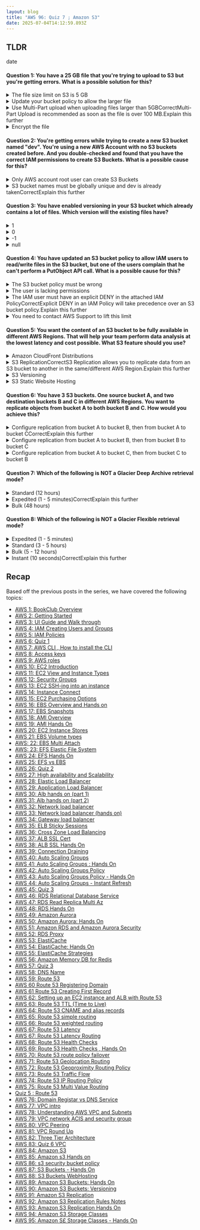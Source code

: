 ```yaml
---
layout: blog
title: "AWS 96: Quiz 7 ; Amazon S3"
date: 2025-07-04T14:12:59.893Z
---
```


## TLDR
date


<style>
  .correct{
        color: #9C27B0;
    -webkit-box-shadow: 5px 5px 20px 5px #FF19FD;
    box-shadow: 0px 2px 11px 4px #FF19FD;
    border-radius: 10%;
    margin: 14px;
  }
  </style>
<h4>Question 1:  You have a 25 GB file that you're trying to upload to S3 but you're getting errors. What is a possible solution for this? </h4> <details>
   <summary>The file size limit on S3 is 5 GB</summary>
   <p>False</p>
</details><details>
   <summary>Update your bucket policy to allow the larger file</summary>
   <p>False</p>
</details><details>
   <summary>Use Multi-Part upload when uploading files larger than 5GBCorrectMulti-Part Upload is recommended as soon as the file is over 100 MB.Explain this further</summary>
   <p><span class="correct">Correct</span></p>
</details><details>
   <summary>Encrypt the file</summary>
   <p>False</p>
</details>
<h4>Question 2:  You're getting errors while trying to create a new S3 bucket named "dev". You're using a new AWS Account with no S3 buckets created before. And you double-checked and found that you have the correct IAM permissions to create S3 Buckets. What is a possible cause for this? </h4> <details>
   <summary>Only AWS account root user can create S3 Buckets</summary>
   <p>False</p>
</details><details>
   <summary>S3 bucket names must be globally unique and dev is already takenCorrectExplain this further</summary>
   <p><span class="correct">Correct</span></p>
</details>
<h4>Question 3:  You have enabled versioning in your S3 bucket which already contains a lot of files. Which version will the existing files have? </h4> <details>
   <summary>1</summary>
   <p>False</p>
</details><details>
   <summary>0</summary>
   <p>False</p>
</details><details>
   <summary>-1</summary>
   <p>False</p>
</details><details>
   <summary>null</summary>
   <p><span class="correct">Correct</span></p>
</details>
<h4>Question 4:  You have updated an S3 bucket policy to allow IAM users to read/write files in the S3 bucket, but one of the users complain that he can't perform a PutObject API call. What is a possible cause for this? </h4> <details>
   <summary>The S3 bucket policy must be wrong</summary>
   <p>False</p>
</details><details>
   <summary>The user is lacking permissions</summary>
   <p>False</p>
</details><details>
   <summary>The IAM user must have an explicit DENY in the attached IAM PolicyCorrectExplicit DENY in an IAM Policy will take precedence over an S3 bucket policy.Explain this further</summary>
   <p><span class="correct">Correct</span></p>
</details><details>
   <summary>You need to contact AWS Support to lift this limit</summary>
   <p>False</p>
</details>
<h4>Question 5:  You want the content of an S3 bucket to be fully available in different AWS Regions. That will help your team perform data analysis at the lowest latency and cost possible. What S3 feature should you use? </h4> <details>
   <summary>Amazon CloudFront Distributions</summary>
   <p>False</p>
</details><details>
   <summary>S3 ReplicationCorrectS3 Replication allows you to replicate data from an S3 bucket to another in the same/different AWS Region.Explain this further</summary>
   <p><span class="correct">Correct</span></p>
</details><details>
   <summary>S3 Versioning</summary>
   <p>False</p>
</details><details>
   <summary>S3 Static Website Hosting</summary>
   <p>False</p>
</details>
<h4>Question 6:  You have 3 S3 buckets. One source bucket A, and two destination buckets B and C in different AWS Regions. You want to replicate objects from bucket A to both bucket B and C. How would you achieve this? </h4> <details>
   <summary>Configure replication from bucket A to bucket B, then from bucket A to bucket CCorrectExplain this further</summary>
   <p><span class="correct">Correct</span></p>
</details><details>
   <summary>Configure replication from bucket A to bucket B, then from bucket B to bucket C</summary>
   <p>False</p>
</details><details>
   <summary>Configure replication from bucket A to bucket C, then from bucket C to bucket B</summary>
   <p>False</p>
</details>
<h4>Question 7:  Which of the following is NOT a Glacier Deep Archive retrieval mode? </h4> <details>
   <summary>Standard (12 hours)</summary>
   <p>False</p>
</details><details>
   <summary>Expedited (1 - 5 minutes)CorrectExplain this further</summary>
   <p><span class="correct">Correct</span></p>
</details><details>
   <summary>Bulk (48 hours)</summary>
   <p>False</p>
</details>
<h4>Question 8:  Which of the following is NOT a Glacier Flexible retrieval mode? </h4> <details>
   <summary>Expedited (1 - 5 minutes)</summary>
   <p>False</p>
</details><details>
   <summary>Standard (3 - 5 hours)</summary>
   <p>False</p>
</details><details>
   <summary>Bulk (5 - 12 hours)</summary>
   <p>False</p>
</details><details>
   <summary>Instant (10 seconds)CorrectExplain this further</summary>
   <p><span class="correct">Correct</span></p>
</details>




## Recap

Based off the previous posts in the series, we have covered the following topics:

- [AWS 1: BookClub Overview](https://magicishaqblog.netlify.app/aws/)
- [AWS 2: Getting Started](https://magicishaqblog.netlify.app/2023-01-23-aws-2-getting-started/)
- [AWS 3: UI Guide and Walk through](https://magicishaqblog.netlify.app/2023-01-27-aws-3-UI-guide-and-walkthrough)
- [AWS 4: IAM Creating Users and Groups](https://magicishaqblog.netlify.app/2023-01-28-aws-4-IAM)
- [AWS 5: IAM Policies](https://magicishaqblog.netlify.app/2023-02-03-aws-5-IAM-polices)
- [AWS 6: Quiz 1 ](https://magicishaqblog.netlify.app/aws-quiz-one)
- [AWS 7: AWS CLI , How to install the CLI](https://magicishaqblog.netlify.app/2023-10-03-aws-7-cli)
- [AWS 8: Access keys](https://magicishaqblog.netlify.app/2023-10-03-aws-8-access-keys)
- [AWS 9: AWS roles](https://magicishaqblog.netlify.app/2023-02-17-aws-9-roles)
- [AWS 10: EC2 Introduction](https://magicishaqblog.netlify.app/2023-02-24-aws-10-EC2/)
- [AWS 11: EC2 View and Instance Types](https://magicishaqblog.netlify.app/2023-03-03-aws-11-EC2-View-and-instance-types)
- [AWS 12: Security Groups](https://magicishaqblog.netlify.app/2023-03-10-aws-12-security-groups)
- [AWS 13: EC2 SSH-ing into an instance](https://magicishaqblog.netlify.app/2023-03-17-aws-13-ssh)
- [AWS 14: Instance Connect](https://magicishaqblog.netlify.app/2023-03-24-aws-14-instance-connect)
- [AWS 15: EC2 Purchasing Options](https://magicishaqblog.netlify.app/2023-03-31-aws-15-EC2-purchasing-options)
- [AWS 16: EBS Overview and Hands on](https://magicishaqblog.netlify.app/2023-04-14-aws-16-EBS-Overview-and-Hands-On)
- [AWS 17: EBS Snapshots](https://magicishaqblog.netlify.app/2023-04-21-aws-17-ebs-snapshots)
- [AWS 18: AMI Overview](https://magicishaqblog.netlify.app/2023-04-28-aws-18-ami)
- [AWS 19: AMI Hands On](https://magicishaqblog.netlify.app/2023-06-02-aws-19-AMI-Hands-On)
- [AWS 20: EC2 Instance Stores](https://magicishaqblog.netlify.app/2023-06-09-aws-20-EC2-Instance-Store)
- [AWS 21: EBS Volume types](https://magicishaqblog.netlify.app/2023-06-16-aws-21-EBS-volume-types)
- [AWS: 22: EBS Multi Attach](https://magicishaqblog.netlify.app/2023-06-23-aws-22-EBS-Multi-Attach)
- [AWS: 23: EFS Elastic File System](https://magicishaqblog.netlify.app/2023-06-30-aws-23-EFS-Elastic-File-System)
- [AWS 24: EFS Hands On](https://magicishasblog.netlify.app/2023-07-07-aws-24-EFS-Hands-On)
- [AWS 25: EFS vs EBS](https://magicishasblog.netlify.app/2023-07-14-aws-25-EFS-vs-EBS)
- [AWS 26: Quiz 2](https://magicishaqblog.netlify.app/quiz-2/2023-07-21-aws-26-quiz-2/)
- [AWS 27: High availability and Scalability ](https://magicishaqblog.netlify.app/section6/2023-07-28-high_availability_and_scalability/)
- [AWS 28: Elastic Load Balancer](https://magicishaqblog.netlify.app/ElasticLoadBalancing/2023-08-11-aws-28-elastic-load-balancing/)
- [AWS 29: Application Load Balancer](https://magicishaqblog.netlify.app/ApplicationLoadBalancer/2023-08-18-aws-29-applicaton-load-balancer/)
- [AWS 30: Alb hands on (part 1)](https://magicishaqblog.netlify.app/ApplicationLoadBalancer/2023-08-25-aws-30-alb-hands-on/)
- [AWS 31: Alb hands on (part 2)](https://magicishaqblog.netlify.app/ApplicationLoadBalancer/2023-09-01-aws-31-more-on-alb/)
- [AWS 32: Network load balancer](https://magicishaqblog.netlify.app/NLB/2023-09-09-aws-32-network-load-balancer/)
- [AWS 33: Network load balancer (hands on)](https://magicishaqblog.netlify.app/NLB/2023-09-15-aws-33-network-load-balancer-hands-on/)
- [AWS 34: Gateway load balancer](https://magicishaqblog.netlify.app/GatewayLoadBalancer/2023-09-22-aws-34-gateway-load-balancer/)
- [AWS 35: ELB Sticky Sessions](https://magicishaqblog.netlify.app/ElasticLoadBalancing/2022-09-29-aws-35-ELB-Sticky-sessions/)
- [AWS 36: Cross Zone Load Balancing](https://magicishaqblog.netlify.app/CrossZoneLoadBalancing/2023-10-06-aws-36-cross-zone-load-balancing/)
- [AWS 37: ALB SSL Cert](https://magicishaqblog.netlify.app/ElasticLoadBalancing/2023-10-13-aws-37-ALB-SSL-Cert/)
- [AWS 38: ALB SSL Hands On](https://magicishaqblog.netlify.app/ElasticLoadBalancing/2023-10-20-aws-38-ALB-SSL-Hands-On/)
- [AWS 39: Connection Draining](https://magicishaqblog.netlify.app/2023-27-10-aws-39-connection-draining/)
- [AWS 40: Auto Scaling Groups](https://magicishaqblog.netlify.app/2023-11-10-aws-40-Auto-Scaling-Groups/)
- [AWS 41: Auto Scaling Groups : Hands On](https://magicishaqblog.netlify.app/2023-11-17-aws-41-auto-scaling-groups-hands-on/)
- [AWS 42: Auto Scaling Groups Policy](https://magicishaqblog.netlify.app/2023-11-24-aws-42-Auto-Scaling-Groups-Policy/)
- [AWS 43: Auto Scaling Groups Policy - Hands On](https://magicishaqblog.netlify.app/2023-12-01-aws-43-auto-scaling-groups-hands-on/)
- [AWS 44: Auto Scaling Groups - Instant Refresh](https://magicishaqblog.netlify.app/2023-12-08-aws-44-auto-scaling-groups-instant-refresh/)
- [AWS 45: Quiz 3](https://magicishaqblog.netlify.app/quiz-3/2023-12-15-aws-45-quiz-3/)
- [AWS 46: RDS Relational Database Service](https://magicishaqblog.netlify.app/2023-12-22-aws-46-RDS/)
- [AWS 47: RDS Read Replica Multi Az](https://magicishaqblog.netlify.app/2023-29-12-aws-47-RDS-read-replica-Multi-Az/)
- [AWS 48: RDS Hands On](https://magicishaqblog.netlify.app/2023-05-01-aws-48-RDS-Hands-On/)
- [AWS 49: Amazon Aurora](https://magicishaqblog.netlify.app/2023-01-12-aws-49-Amazon-Aurora/)
- [AWS 50: Amazon Aurora: Hands On](https://magicishaqblog.netlify.app/2024-01-19-aws-50-Amazon-Aurora-hands-on/)
- [AWS 51: Amazon RDS and Amazon Aurora Security](https://magicishaqblog.netlify.app/2024-01-26-aws-51-Amazon-RDS-and-Amazon-Aurora-Security/)
- [AWS 52: RDS Proxy](https://magicishaqblog.netlify.app/2024-02-02-aws-52-RDS-Proxy/)
- [AWS 53: ElastiCache](https://magicishaqblog.netlify.app/2024-02-09-aws-53-ElastiCache/)
- [AWS 54: ElastiCache: Hands On](https://magicishaqblog.netlify.app/StructuredClone/2024-02-16-aws-54-ElastiCache-Hands-On/)
- [AWS 55: ElastiCache Strategies](https://magicishaqblog.netlify.app/2024-01-03-aws-55-ElastiCache-Strategies/)
- [AWS 56: Amazon Memory DB for Redis](https://magicishaqblog.netlify.app/2023-03-15-aws-56-AmazonMemoryDB-for-Redis/)
- [AWS 57: Quiz 3](https://magicishaqblog.netlify.app/quiz-4/2023-03-22-aws-57-quiz-4/)
- [AWS 58: DNS Name](https://magicishaqblog.netlify.app/2024-03-12-aws-58-DNS-name/)
- [AWS 59: Route 53](https://magicishaqblog.netlify.app/2024-04-19-aws-Route53-overview/)
- [AWS 60 Route 53 Registering Domain](https://magicishaqblog.netlify.app/2024-04-26-aws-60-Route53-registering-domain/)
- [AWS 61 Route 53 Creating First Record](https://magicishaqblog.netlify.app/2024-05-03-aws-61-Route53-Creating-First-Record/)
- [AWS 62: Setting up an EC2 instance and ALB with Route 53](https://magicishaqblog.netlify.app/2024-05-10-aws-62-setting-up-ec2-instances-and-alb-with-route-53/)
- [AWS 63: Route 53 TTL (Time to Live)](https://magicishaqblog.netlify.app/2024-05-17-aws-63-Route53-TTL/)
- [AWS 64: Route 53 CNAME and alias records](https://magicishaqblog.netlify.app/2024-05-07-aws-64-CNAME-alias-records/)
- [AWS 65: Route 53 simple routing](https://magicishaqblog.netlify.app/2024-12-07-aws-65-Route53-simple-routing/)
- [AWS 66: Route 53 weighted routing](https://magicishaqblog.netlify.app/2024-19-07-aws-route53-weighted-routing/)
- [AWS 67: Route 53 Latency](https://magicishaqblog.netlify.app/2024-07-26-aws-67-route53-latency-routing/)
- [AWS 67: Route 53 Latency Routing](https://magicishaqblog.netlify.app/2024-07-26-aws-67-route53-latency-routing/)
- [AWS 68: Route 53 Health Checks](https://magicishaqblog.netlify.app/2024-09-08-aws-68-Route-53-Health-checks/)
- [AWS 69: Route 53 Health Checks , Hands On](https://magicishaqblog.netlify.app/2024-08-16-aws-69-Health-checks-hands-on/)
- [AWS 70: Route 53 route policy failover](https://magicishaqblog.netlify.app/2024-06-09-aws-71-Route-53-Geolocation-Routing/)
- [AWS 71: Route 53 Geolocation Routing](https://magicishaqblog.netlify.app/2024-06-09-aws-71-Route-53-Geolocation-Routing/)
- [AWS 72: Route 53 Geoproximity Routing Policy](https://magicishaqblog.netlify.app/2024-11-09-aws-72-Route-53-Geoproximity-Routing-Policy/)
- [AWS 73: Route 53 Traffic Flow](https://magicishaqblog.netlify.app/2024-09-20-aws-73-Route-53-Traffic-Flow/)
- [AWS 74: Route 53 IP Routing Policy](https://magicishaqblog.netlify.app/2024-09-27-aws-74-Route-53-IP-Routing/)
- [AWS 75: Route 53 Multi Value Routing](https://magicishaqblog.netlify.app/2024-04-10-aws-75-Route-53-muti-value-routing/)
- [Quiz 5 : Route 53](https://magicishaqblog.netlify.app/quiz-5/quiz-5/)
- [AWS 76: Domain Registar vs DNS Service](https://magicishaqblog.netlify.app/aws-76-Domain-registar-vs-dns-service/)
- [AWS 77: VPC intro](https://magicishaqblog.netlify.app/2023-11-01-aws-77-VPC-intro/)
- [AWS 78: Understanding AWS VPC and Subnets](https://magicishaqblog.netlify.app/2023-15-11-aws-78-VPC/)
- [AWS 79: VPC network ACIS and security group](https://magicishaqblog.netlify.app/2023-11-22-aws-79-VPC-network-acls-and-security-groups/)
- [AWS 80: VPC Peering](https://magicishaqblog.netlify.app/2024-11-29-aws-80-VPC-peering/)
- [AWS 81: VPC Round Up](https://magicishaqblog.netlify.app/2024-10-01-aws-81-vpc-round-up/)
- [AWS 82: Three Tier Architecture](https://magicishaqblog.netlify.app/2025-17-01-aws-82-three-tier-architecture/)
- [AWS 83: Quiz 6 VPC](https://magicishaqblog.netlify.app/quiz-6/2025-02-24-aws-83-quiz-6/)
- [AWS 84: Amazon S3](https://magicishaqblog.netlify.app/2025-03-14-aws-84-Amazon-s3/)
- [AWS 85: Amazon s3 Hands on](https://magicishaqblog.netlify.app/2025-03-21-aws-85-Amazon-s3-hands-on/)
- [AWS 86: s3 security bucket policy](https://magicishaqblog.netlify.app/2025-28-03-aws-86-s3-security-bucket-policy/)
- [AWS 87: S3 Buckets - Hands On](https://magicishaqblog.netlify.app/2025-04-04-aws-87-s3-bucket-hands-on/)
- [AWS 88: S3 Buckets WebHosting](https://magicishaqblog.netlify.app/2025-04-11-aws-88-s3-buckets-web-hosting/)
- [AWS 89: Amazon S3 Buckets: Hands On](https://magicishaqblog.netlify.app/2025-04-25-aws-89-s3-website-hands-on/)
- [AWS 90: Amazon S3 Buckets: Versioning](https://magicishaqblog.netlify.app/2025-05-02-aws-90-S3-versioning/)
- [AWS 91: Amazon S3 Replication](https://magicishaqblog.netlify.app/2025-05-09-aws-91-amazon-s3-replication/)
- [AWS 92: Amazon S3 Replication Rules Notes](https://magicishaqblog.netlify.app/2023-05-16-aws-92-amazon-s3-replication-notes/)
- [AWS 93: Amazon S3 Replication Hands On](https://magicishaqblog.netlify.app/2025-05-23-aws-93-amazon-s3-replication-rules-hands-on/)
- [AWS 94: Amazon S3 Storage Classes](https://magicishaqblog.netlify.app/2025-05-20-aws-94-s3-storage-classes/)
- [AWS 95: Amazon S£ Storage Classes - Hands On](https://magicishaqblog.netlify.app/2025-06-13-aws-95-storage-classes-hands-on/)


